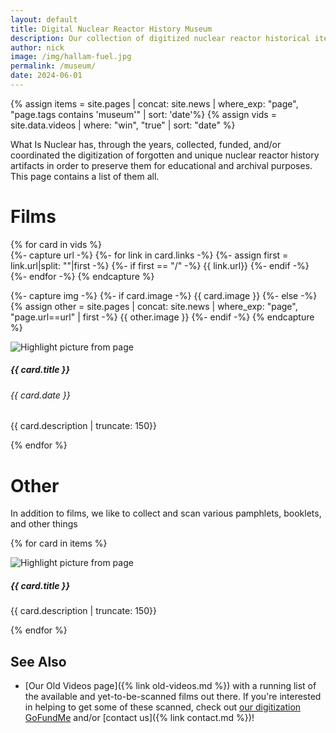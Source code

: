 ```yaml
---
layout: default
title: Digital Nuclear Reactor History Museum
description: Our collection of digitized nuclear reactor historical items
author: nick
image: /img/hallam-fuel.jpg
permalink: /museum/
date: 2024-06-01
---
```


{% assign items = site.pages | concat: site.news | where_exp: "page", "page.tags contains 'museum'" | sort: 'date'%}
{% assign vids = site.data.videos | where: "win", "true"  | sort: "date" %}

<div class="row">

<p>
What Is Nuclear has, through the years, collected, funded, and/or coordinated
the digitization of forgotten and unique nuclear reactor history artifacts in
order to preserve them for educational and archival purposes. This page contains
a list of them all. 
</p>

<h1>Films</h1>

{% for card in vids %}  
{%- capture url -%}
{%- for link in card.links -%}
{%- assign first = link.url|split: ""|first  -%}
{%- if first == "/" -%}
{{ link.url}}
{%- endif -%}
{%- endfor -%}
{% endcapture %}

{%- capture img -%}
{%- if card.image -%}
{{ card.image }}
{%- else -%}
{% assign other =  site.pages | concat: site.news | where_exp: "page", "page.url==url" | first -%}
{{ other.image }}
{%- endif -%}
{% endcapture %}

<div class="card" style="width: 18rem;">
<img src="{{ img }}" class="img-fluid card-img-top" style="max-height: 200px; object-fit: cover" alt="Highlight picture from page">
<div class="card-body">
<h5 class="card-title">{{ card.title }}</h5>
<h6 class="card-subtitle mb-2 text-muted">{{ card.date }}</h6>

<p class="card-text">{{ card.description | truncate: 150}}</p> 
<a href="{{ url }}" class="stretched-link"></a>
</div>
</div>
{% endfor %}

<h1>Other</h1>

<p>In addition to films, we like to collect and scan various pamphlets, booklets, and other things</p>

{% for card in items %}

<div class="card" style="width: 18rem;">
<img src="{{ card.image }}" class="img-fluid card-img-top" style="max-height: 200px; object-fit: cover" alt="Highlight picture from page">
<div class="card-body">
<h5 class="card-title">{{ card.title }}</h5>
<p class="card-text">{{ card.description | truncate: 150}}</p>
<a href="{{card.url}}" class="stretched-link"></a>
</div>
</div>
{% endfor %}

</div>

## See Also

- [Our Old Videos page]({% link old-videos.md %}) with a running list of the
  available and yet-to-be-scanned films out there. If you're interested in helping
  to get some of these scanned, check out [our digitization
  GoFundMe](https://www.gofundme.com/f/the-digitization-of-old-nuclear-energy-videos)
  and/or [contact us]({% link contact.md %})!

